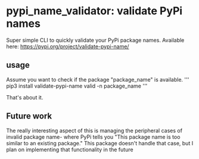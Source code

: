 # pypi_name_validator: validate PyPi names

Super simple CLI to quickly validate your PyPi package names. Available here: https://pypi.org/project/validate-pypi-name/

## usage
Assume you want to check if the package "package_name" is available.
'''
pip3 install validate-pypi-name
valid -n package_name
'''

That's about it.

## Future work
The really interesting aspect of this is managing the peripheral cases of invalid package name- where PyPi tells you "This package name is too similar to an existing package." This package doesn't handle that case, but I plan on implementing that functionality in the future
